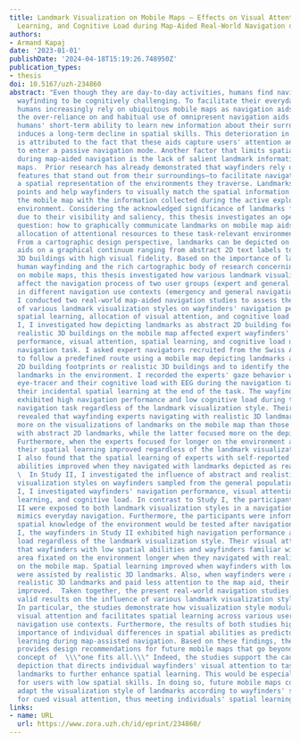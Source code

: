 ```yaml
---
title: Landmark Visualization on Mobile Maps – Effects on Visual Attention, Spatial
  Learning, and Cognitive Load during Map-Aided Real-World Navigation of Pedestrians
authors:
- Armand Kapaj
date: '2023-01-01'
publishDate: '2024-04-18T15:19:26.748950Z'
publication_types:
- thesis
doi: 10.5167/uzh-234860
abstract: "Even though they are day-to-day activities, humans find navigation and
  wayfinding to be cognitively challenging. To facilitate their everyday mobility,
  humans increasingly rely on ubiquitous mobile maps as navigation aids. However,
  the over-reliance on and habitual use of omnipresent navigation aids deteriorate
  humans' short-term ability to learn new information about their surroundings and
  induces a long-term decline in spatial skills. This deterioration in spatial learning
  is attributed to the fact that these aids capture users' attention and cause them
  to enter a passive navigation mode. Another factor that limits spatial learning
  during map-aided navigation is the lack of salient landmark information on mobile
  maps.  Prior research has already demonstrated that wayfinders rely on landmarks—geographic
  features that stand out from their surroundings—to facilitate navigation and build
  a spatial representation of the environments they traverse. Landmarks serve as anchor
  points and help wayfinders to visually match the spatial information depicted on
  the mobile map with the information collected during the active exploration of the
  environment. Considering the acknowledged significance of landmarks for human wayfinding
  due to their visibility and saliency, this thesis investigates an open research
  question: how to graphically communicate landmarks on mobile map aids to cue wayfinders'
  allocation of attentional resources to these task-relevant environmental features.
  From a cartographic design perspective, landmarks can be depicted on mobile map
  aids on a graphical continuum ranging from abstract 2D text labels to realistic
  3D buildings with high visual fidelity. Based on the importance of landmarks for
  human wayfinding and the rich cartographic body of research concerning their depiction
  on mobile maps, this thesis investigated how various landmark visualization styles
  affect the navigation process of two user groups (expert and general wayfinders)
  in different navigation use contexts (emergency and general navigation tasks). Specifically,
  I conducted two real-world map-aided navigation studies to assess the influence
  of various landmark visualization styles on wayfinders' navigation performance,
  spatial learning, allocation of visual attention, and cognitive load.  In Study
  I, I investigated how depicting landmarks as abstract 2D building footprints or
  realistic 3D buildings on the mobile map affected expert wayfinders' navigation
  performance, visual attention, spatial learning, and cognitive load during an emergency
  navigation task. I asked expert navigators recruited from the Swiss Armed Forces
  to follow a predefined route using a mobile map depicting landmarks as either abstract
  2D building footprints or realistic 3D buildings and to identify the depicted task-relevant
  landmarks in the environment. I recorded the experts' gaze behavior with a mobile
  eye-tracer and their cognitive load with EEG during the navigation task, and I captured
  their incidental spatial learning at the end of the task. The wayfinding experts'
  exhibited high navigation performance and low cognitive load during the map-aided
  navigation task regardless of the landmark visualization style. Their gaze behavior
  revealed that wayfinding experts navigating with realistic 3D landmarks focused
  more on the visualizations of landmarks on the mobile map than those who navigated
  with abstract 2D landmarks, while the latter focused more on the depicted route.
  Furthermore, when the experts focused for longer on the environment and the landmarks,
  their spatial learning improved regardless of the landmark visualization style.
  I also found that the spatial learning of experts with self-reported low spatial
  abilities improved when they navigated with landmarks depicted as realistic 3D buildings.\
  \  In Study II, I investigated the influence of abstract and realistic 3D landmark
  visualization styles on wayfinders sampled from the general population. As in Study
  I, I investigated wayfinders' navigation performance, visual attention, spatial
  learning, and cognitive load. In contrast to Study I, the participants in Study
  II were exposed to both landmark visualization styles in a navigation context that
  mimics everyday navigation. Furthermore, the participants were informed that their
  spatial knowledge of the environment would be tested after navigation. As in Study
  I, the wayfinders in Study II exhibited high navigation performance and low cognitive
  load regardless of the landmark visualization style. Their visual attention revealed
  that wayfinders with low spatial abilities and wayfinders familiar with the study
  area fixated on the environment longer when they navigated with realistic 3D landmarks
  on the mobile map. Spatial learning improved when wayfinders with low spatial abilities
  were assisted by realistic 3D landmarks. Also, when wayfinders were assisted by
  realistic 3D landmarks and paid less attention to the map aid, their spatial learning
  improved.  Taken together, the present real-world navigation studies provide ecologically
  valid results on the influence of various landmark visualization styles on wayfinders.
  In particular, the studies demonstrate how visualization style modulates wayfinders'
  visual attention and facilitates spatial learning across various user groups and
  navigation use contexts. Furthermore, the results of both studies highlight the
  importance of individual differences in spatial abilities as predictors of spatial
  learning during map-assisted navigation. Based on these findings, the present work
  provides design recommendations for future mobile maps that go beyond the traditional
  concept of  \\\"one fits all.\\\" Indeed, the studies support the cause for landmark
  depiction that directs individual wayfinders' visual attention to task-relevant
  landmarks to further enhance spatial learning. This would be especially helpful
  for users with low spatial skills. In doing so, future mobile maps could dynamically
  adapt the visualization style of landmarks according to wayfinders' spatial abilities
  for cued visual attention, thus meeting individuals' spatial learning needs."
links:
- name: URL
  url: https://www.zora.uzh.ch/id/eprint/234860/
---
```

